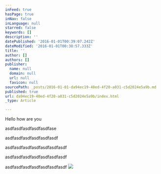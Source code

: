 ```yaml
---
inFeed: true
hasPage: true
inNav: false
inLanguage: null
starred: false
keywords: []
description: ''
datePublished: '2016-01-01T00:39:07.242Z'
dateModified: '2016-01-01T00:38:57.333Z'
title: ''
author: []
authors: []
publisher:
  name: null
  domain: null
  url: null
  favicon: null
sourcePath: _posts/2016-01-01-da94ec19-40ed-4f20-a031-c5d2024e5a9b.md
published: true
url: da94ec19-40ed-4f20-a031-c5d2024e5a9b/index.html
_type: Article

---
```

Hello how are you

asdfasdfasdfasdfasdfase

asdfasdfasdfasdfasdfasdf

asdfasdfasdfasdfasdfasdfasdf

asdfasdfasdfasdfasdfasdfasdf

asdfasdfasdfasdfasdfasdfasdf
![](https://the-grid-user-content.s3-us-west-2.amazonaws.com/799fcbf7-b39b-4591-9563-7cf45dc051d7.jpg)